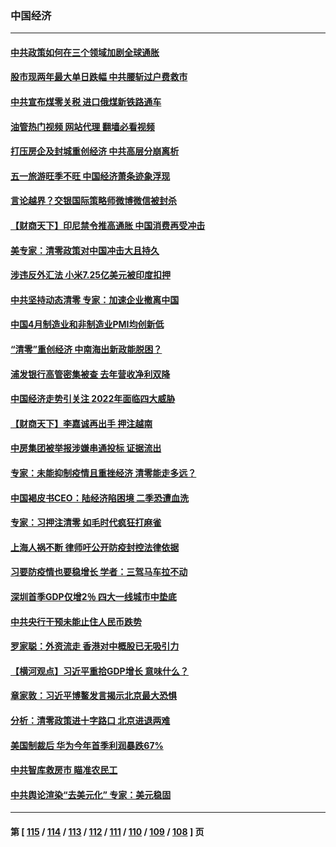 ### 中国经济
---
#### [中共政策如何在三个领域加剧全球通胀](../../pages/ncid283/n13725102.md?05021245) 
#### [股市现两年最大单日跌幅 中共腰斩过户费救市](../../pages/ncid283/n13724837.md?05021245) 
#### [中共宣布煤零关税 进口俄煤新铁路通车](../../pages/ncid283/n13724873.md?05021245) 
#### [油管热门视频 网站代理 翻墙必看视频](http://209.222.30.114:81/youtube.html?05021245)
#### [打压房企及封城重创经济 中共高层分崩离析](../../pages/ncid283/n13724872.md?05021245) 
#### [五一旅游旺季不旺 中国经济萧条迹象浮现](../../pages/ncid283/n13724856.md?05021245) 
#### [言论越界？交银国际策略师微博微信被封杀](../../pages/ncid283/n13724757.md?05021245) 
#### [【财商天下】印尼禁令推高通胀 中国消费再受冲击](../../pages/ncid283/n13724191.md?05021245) 
#### [美专家：清零政策对中国冲击大且持久](../../pages/ncid283/n13724236.md?05021245) 
#### [涉违反外汇法 小米7.25亿美元被印度扣押](../../pages/ncid283/n13724194.md?05021245) 
#### [中共坚持动态清零 专家：加速企业撤离中国](../../pages/ncid283/n13724014.md?05021245) 
#### [中国4月制造业和非制造业PMI均创新低](../../pages/ncid283/n13723801.md?05021245) 
#### [“清零”重创经济 中南海出新政能脱困？](../../pages/ncid283/n13723520.md?05021245) 
#### [浦发银行高管密集被查 去年营收净利双降](../../pages/ncid283/n13723731.md?05021245) 
#### [中国经济走势引关注 2022年面临四大威胁](../../pages/ncid283/n13723658.md?05021245) 
#### [【财商天下】李嘉诚再出手 押注越南](../../pages/ncid283/n13723603.md?05021245) 
#### [中房集团被举报涉嫌串通投标 证据流出](../../pages/ncid283/n13723611.md?05021245) 
#### [专家：未能抑制疫情且重挫经济 清零能走多远？](../../pages/ncid283/n13723499.md?05021245) 
#### [中国褐皮书CEO：陆经济陷困境 二季恐遭血洗](../../pages/ncid283/n13723599.md?05021245) 
#### [专家：习押注清零 如毛时代疯狂打麻雀](../../pages/ncid283/n13723589.md?05021245) 
#### [上海人祸不断 律师吁公开防疫封控法律依据](../../pages/ncid283/n13723309.md?05021245) 
#### [习要防疫情也要稳增长 学者：三驾马车拉不动](../../pages/ncid283/n13723310.md?05021245) 
#### [深圳首季GDP仅增2％ 四大一线城市中垫底](../../pages/ncid283/n13723083.md?05021245) 
#### [中共央行干预未能止住人民币跌势](../../pages/ncid283/n13723109.md?05021245) 
#### [罗家聪：外资流走 香港对中概股已无吸引力](../../pages/ncid283/n13722926.md?05021245) 
#### [【横河观点】习近平重拾GDP增长 意味什么？](../../pages/ncid283/n13722847.md?05021245) 
#### [章家敦：习近平博鳌发言揭示北京最大恐惧](../../pages/ncid283/n13722777.md?05021245) 
#### [分析：清零政策进十字路口 北京进退两难](../../pages/ncid283/n13722760.md?05021245) 
#### [美国制裁后 华为今年首季利润暴跌67%](../../pages/ncid283/n13722751.md?05021245) 
#### [中共智库救房市 瞄准农民工](../../pages/ncid283/n13722658.md?05021245) 
#### [中共舆论渲染“去美元化” 专家：美元稳固](../../pages/ncid283/n13722637.md?05021245) 

---
#### 第 [ [115](./115.md?05021245) / [114](./114.md?05021245) / [113](./113.md?05021245) / [112](./112.md?05021245) / [111](./111.md?05021245) / [110](./110.md?05021245) / [109](./109.md?05021245) / [108](./108.md?05021245) ] 页
